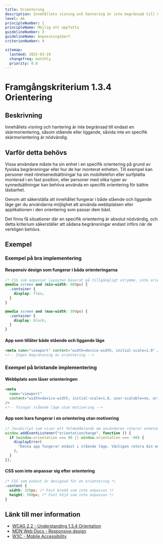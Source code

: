 ```yaml
---
title: Orientering
description: Innehållets visning och hantering är inte begränsad till endast en skärmorientering.
level: AA
principleNumber: 1
principleName: Möjlig att uppfatta
guidelineNumber: 3
guidelineName: Anpassningsbart
criterionNumber: 4

sitemap:
  lastmod: 2025-03-19
  changefreq: monthly
  priority: 0.8
---
```


# Framgångskriterium 1.3.4 Orientering

## Beskrivning

Innehållets visning och hantering är inte begränsad till endast en skärmorientering, såsom stående eller liggande, såvida inte en specifik skärmorientering är nödvändig.

## Varför detta behövs

Vissa användare måste ha sin enhet i en specifik orientering på grund av fysiska begränsningar eller hur de har monterat enheten. Till exempel kan personer med rörelsenedsättningar ha sin mobiltelefon eller surfplatta monterad i en fast position, eller personer med olika typer av synnedsättningar kan behöva använda en specifik orientering för bättre läsbarhet.

Genom att säkerställa att innehållet fungerar i både stående och liggande läge ger du användarna möjlighet att använda webbplatsen eller applikationen i den orientering som passar dem bäst.

Det finns få situationer där en specifik orientering är absolut nödvändig, och detta kriterium säkerställer att sådana begränsningar endast införs när de verkligen behövs.

## Exempel

### Exempel på bra implementering

#### Responsiv design som fungerar i båda orienteringarna

```css
/* CSS som anpassar layouten baserat på tillgängligt utrymme, inte orientering */
@media screen and (min-width: 600px) {
  .container {
    display: flex;
  }
}

@media screen and (max-width: 599px) {
  .container {
    display: block;
  }
}
```

#### App som tillåter både stående och liggande läge

```html
<meta name="viewport" content="width=device-width, initial-scale=1.0" />
<!-- Ingen begränsning av orientering -->
```

### Exempel på bristande implementering

#### Webbplats som låser orienteringen

```html
<meta
  name="viewport"
  content="width=device-width, initial-scale=1.0, user-scalable=no, orientation=portrait"
/>
<!-- Tvingar stående läge utan motivering -->
```

#### App som bara fungerar i en orientering utan motivering

```javascript
// JavaScript som visar ett felmeddelande om användaren roterar enheten
window.addEventListener("orientationchange", function () {
  if (window.orientation === 90 || window.orientation === -90) {
    displayError(
      "Denna app fungerar endast i stående läge. Vänligen rotera din enhet."
    );
  }
});
```

#### CSS som inte anpassar sig efter orientering

```css
/* CSS som endast är designad för en orientering */
.content {
  width: 320px; /* Fast bredd som inte anpassas */
  height: 500px; /* Fast höjd som inte anpassas */
}
```

## Länk till mer information

- [WCAG 2.2 - Understanding 1.3.4 Orientation](https://www.w3.org/WAI/WCAG22/Understanding/orientation.html)
- [MDN Web Docs - Responsive design](https://developer.mozilla.org/en-US/docs/Learn/CSS/CSS_layout/Responsive_Design)
- [W3C - Mobile Accessibility](https://www.w3.org/WAI/standards-guidelines/mobile/)
